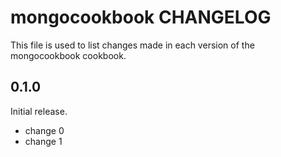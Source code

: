 # mongocookbook CHANGELOG

This file is used to list changes made in each version of the mongocookbook cookbook.

## 0.1.0

Initial release.

- change 0
- change 1
